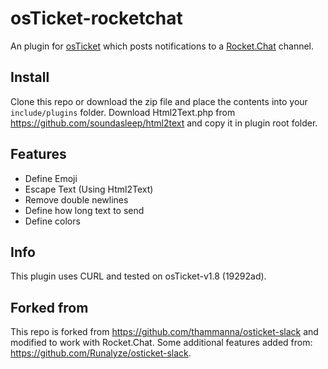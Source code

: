 osTicket-rocketchat
==============
An plugin for [osTicket](https://osticket.com) which posts notifications to a [Rocket.Chat](https://github.com/RocketChat) channel.

Install
--------
Clone this repo or download the zip file and place the contents into your `include/plugins` folder.
Download Html2Text.php from https://github.com/soundasleep/html2text and copy it in plugin root folder.

Features
--------
* Define Emoji
* Escape Text (Using Html2Text)
* Remove double newlines
* Define how long text to send
* Define colors

Info
------
This plugin uses CURL and tested on osTicket-v1.8 (19292ad).

Forked from
------
This repo is forked from https://github.com/thammanna/osticket-slack and modified to work with Rocket.Chat.
Some additional features added from: https://github.com/Runalyze/osticket-slack.
